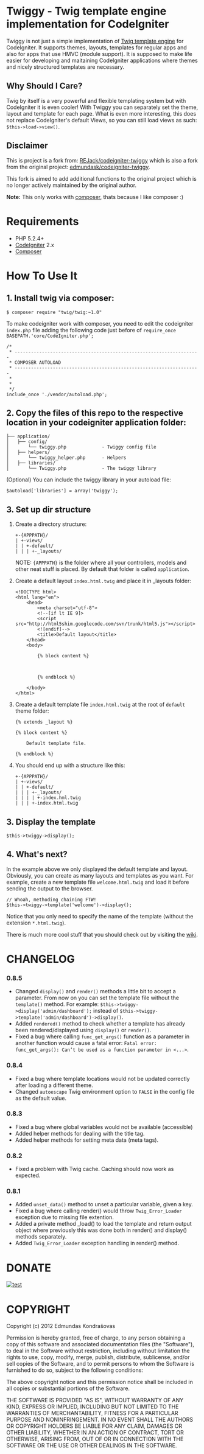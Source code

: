 # Twiggy - Twig template engine implementation for CodeIgniter

Twiggy is not just a simple implementation of [Twig template engine](http://twig.sensiolabs.org/) for CodeIgniter. It supports themes, layouts, templates for regular apps and also for apps that use HMVC (module support).
It is supposed to make life easier for developing and maitaining CodeIgniter applications where themes and nicely structured templates are necessary.

## Why Should I Care?

Twig by itself is a very powerful and flexible templating system but with CodeIgniter it is even cooler! With Twiggy you can separately set the theme, layout and template for each page.
What is even more interesting, this does not replace CodeIgniter's default Views, so you can still load views as such: `$this->load->view()`.

## Disclaimer
This is project is a fork from: [REJack/codeigniter-twiggy](https://github.com/REJack/codeigniter-twiggy) which is also a fork from the original project:  [edmundask/codeigniter-twiggy]( https://github.com/edmundask/codeigniter-twiggy).

This fork is aimed to add additional functions to the original project which is no longer actively maintained by the original author.

**Note:** This only works with [composer](https://getcomposer.org/), thats because I like composer :)

# Requirements

* PHP 5.2.4+
* [CodeIgniter](http://codeigniter.com/) 2.x
* [Composer](https://getcomposer.org/)
# How To Use It

## 1. Install twig via composer:

```
$ composer require "twig/twig:~1.0"
```

To make codeigniter work with composer, you need to edit the codeigniter ```index.php``` file adding the following code just before of ```require_once BASEPATH.'core/CodeIgniter.php';```

```
/*
 * --------------------------------------------------------------------
 * COMPOSER AUTOLOAD
 * --------------------------------------------------------------------
 *
 *
 */
include_once './vendor/autoload.php';
```

## 2. Copy the files of this repo to the respective location in your codeigniter application folder:

    ├── application/
    │   ├── config/
    │       └── twiggy.php             - Twiggy config file
    │   ├── helpers/
    │       └── twiggy_helper.php      - Helpers
    │   ├── libraries/
    │       └── Twiggy.php             - The twiggy library


(Optional) You can include the twiggy library in your autoload file:

```
$autoload['libraries'] = array('twiggy');
```

## 3. Set up dir structure

1. Create a directory structure:

    ```
    +-{APPPATH}/
    | +-views/
    | | +-default/
    | | | +-_layouts/
    ```

    NOTE: `{APPPATH}` is the folder where all your controllers, models and other neat stuff is placed.
    By default that folder is called `application`.

2. Create a default layout `index.html.twig` and place it in _layouts  folder:

    ```
    <!DOCTYPE html>
    <html lang="en">
        <head>
            <meta charset="utf-8">
            <!--[if lt IE 9]>
            <script src="http://html5shim.googlecode.com/svn/trunk/html5.js"></script>
            <![endif]-->
            <title>Default layout</title>
        </head>
        <body>

            {% block content %}



            {% endblock %}

        </body>
    </html>
    ```

3. Create a default template file `index.html.twig` at the root of `default` theme folder:

    ```
    {% extends _layout %}

    {% block content %}

        Default template file.

    {% endblock %}
    ```

4. You should end up with a structure like this:

    ```
    +-{APPPATH}/
    | +-views/
    | | +-default/
    | | | +-_layouts/
    | | | | +-index.hml.twig
    | | | +-index.html.twig
    ```

## 3. Display the template

`$this->twiggy->display();`

## 4. What's next?

In the example above we only displayed the default template and layout. Obviously, you can create as many layouts and templates as you want.
For example, create a new template file `welcome.html.twig` and load it before sending the output to the browser.

```
// Whoah, methoding chaining FTW!
$this->twiggy->template('welcome')->display();
```

Notice that you only need to specify the name of the template (without the extension `*.html.twig`).

There is much more cool stuff that you should check out by visiting the [wiki](https://github.com/edmundask/codeigniter-twiggy/wiki).

# CHANGELOG

### 0.8.5

* Changed `display()` and `render()` methods a little bit to accept a parameter. From now on you can set the template file without the `template()` method. For example: `$this->twiggy->display('admin/dashboard');` instead of `$this->twiggy->template('admin/dashboard')->display()`.
* Added `rendered()` method to check whether a template has already been rendered/displayed using `display()` or `render()`.
* Fixed a bug where calling `func_get_args()` function as a parameter in another function would cause a fatal error: `Fatal error: func_get_args(): Can’t be used as a function parameter in <...>`.

### 0.8.4

* Fixed a bug where template locations would not be updated correctly after loading a different theme.
* Changed `autoescape` Twig environment option to `FALSE` in the config file as the default value.

### 0.8.3

* Fixed a bug where global variables would not be available (accessible)
* Added helper methods for dealing with the title tag.
* Added helper methods for setting meta data (meta tags).

### 0.8.2

* Fixed a problem with Twig cache. Caching should now work as expected.

### 0.8.1

* Added `unset_data()` method to unset a particular variable, given a key.
* Fixed a bug where calling render() would throw `Twig_Error_Loader` exception due to missing file extention.
* Added a private method _load() to load the template and return output object where previously this was done both in render() and display() methods separately.
* Added `Twig_Error_Loader` exception handling in render() method.

# DONATE

[![test](http://www.pledgie.com/campaigns/16940.png?skin_name=chrome)](http://www.pledgie.com/campaigns/16940)

# COPYRIGHT

Copyright (c) 2012 Edmundas Kondrašovas

Permission is hereby granted, free of charge, to any person obtaining a copy
of this software and associated documentation files (the "Software"), to deal
in the Software without restriction, including without limitation the rights
to use, copy, modify, merge, publish, distribute, sublicense, and/or sell
copies of the Software, and to permit persons to whom the Software is
furnished to do so, subject to the following conditions:

The above copyright notice and this permission notice shall be included in
all copies or substantial portions of the Software.

THE SOFTWARE IS PROVIDED "AS IS", WITHOUT WARRANTY OF ANY KIND, EXPRESS OR
IMPLIED, INCLUDING BUT NOT LIMITED TO THE WARRANTIES OF MERCHANTABILITY,
FITNESS FOR A PARTICULAR PURPOSE AND NONINFRINGEMENT. IN NO EVENT SHALL THE
AUTHORS OR COPYRIGHT HOLDERS BE LIABLE FOR ANY CLAIM, DAMAGES OR OTHER
LIABILITY, WHETHER IN AN ACTION OF CONTRACT, TORT OR OTHERWISE, ARISING FROM,
OUT OF OR IN CONNECTION WITH THE SOFTWARE OR THE USE OR OTHER DEALINGS IN
THE SOFTWARE.
